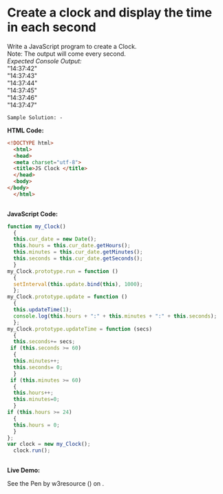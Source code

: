 # Create a clock and display the time in each second

Write a JavaScript program to create a Clock.  
Note: The output will come every second.  
_Expected Console Output:_  
"14:37:42"  
"14:37:43"  
"14:37:44"  
"14:37:45"  
"14:37:46"  
"14:37:47"

```
Sample Solution: -
```

**HTML Code:**

```html
<!DOCTYPE html>
  <html>
  <head>
  <meta charset="utf-8">
  <title>JS Clock </title>
  </head>
  <body>
</body>
  </html>
  
```

**JavaScript Code:**

```js
function my_Clock() 
  {
  this.cur_date = new Date();
  this.hours = this.cur_date.getHours();
  this.minutes = this.cur_date.getMinutes();
  this.seconds = this.cur_date.getSeconds();
  }
my_Clock.prototype.run = function ()
  {
  setInterval(this.update.bind(this), 1000);
  };
my_Clock.prototype.update = function () 
  {
  this.updateTime(1);
  console.log(this.hours + ":" + this.minutes + ":" + this.seconds);
  };
my_Clock.prototype.updateTime = function (secs) 
  {
  this.seconds+= secs;
 if (this.seconds >= 60)
  {
  this.minutes++;
  this.seconds= 0;
  }
 if (this.minutes >= 60)
  {
  this.hours++;
  this.minutes=0;
  }
if (this.hours >= 24)
  {
  this.hours = 0;
  }
};
var clock = new my_Clock();
  clock.run();
  
```

**Live Demo:**

<section class="expand-codepen"><p data-height="380" data-theme-id="0" data-slug-hash="jGLepN" data-default-tab="js,result" data-user="w3resource" data-embed-version="2" data-pen-title="JavaScript - common-editor-exercises" data-editable="true" class="codepen">See the Pen by w3resource () on .</p><codepen></codepen></section>